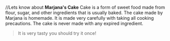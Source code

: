 //Lets know about **Marjana's Cake**
Cake is a form of sweet food made from flour, sugar, and other ingredients that is usually baked. The cake made by Marjana is homemade. It is made very carefully with taking all cooking precautions. The cake is never made with any expired ingredient. 
> It is very tasty you should try it once!
